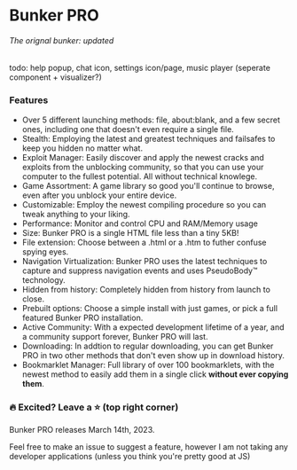 # Bunker PRO
###### The orignal bunker: updated
todo: help popup, chat icon, settings icon/page, music player (seperate component + visualizer?)
### Features
- Over 5 different launching methods: file, about:blank, and a few secret ones, including one that doesn't even require a single file.
- Stealth: Employing the latest and greatest techniques and failsafes to keep you hidden no matter what.
- Exploit Manager: Easily discover and apply the newest cracks and exploits from the unblocking community, so that you can use your computer to the fullest potential. All without technical knowlege.
- Game Assortment: A game library so good you'll continue to browse, even after you unblock your entire device.
- Customizable: Employ the newest compiling procedure so you can tweak anything to your liking.
- Performance: Monitor and control CPU and RAM/Memory usage
- Size: Bunker PRO is a single HTML file less than a tiny 5KB!
- File extension: Choose between a .html or a .htm to futher confuse spying eyes.
- Navigation Virtualization: Bunker PRO uses the latest techniques to capture and suppress navigation events and uses PseudoBody™ technology.
- Hidden from history: Completely hidden from history from launch to close.
- Prebuilt options: Choose a simple install with just games, or pick a full featured Bunker PRO installation.
- Active Community: With a expected development lifetime of a year, and a community support forever, Bunker PRO will last.
- Downloading: In addtion to regular downloading, you can get Bunker PRO in two other methods that don't even show up in download history.
- Bookmarklet Manager: Full library of over 100 bookmarklets, with the newest method to easily add them in a single click **without ever copying them**.

### 🔥 Excited? Leave a ⭐ (top right corner)

Bunker PRO releases March 14th, 2023.

Feel free to make an issue to suggest a feature, however I am not taking any developer applications (unless you think you're pretty good at JS)
